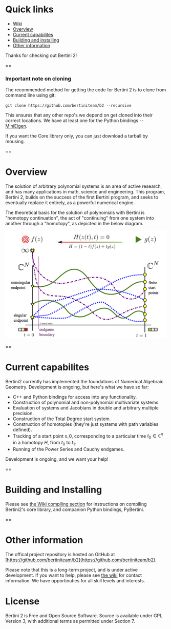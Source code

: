 # Quick links

- [Wiki](https://github.com/bertiniteam/b2/wiki)
- [Overview](#Overview)
- [Current capabilites](#Current-capabilites)
- [Building and installing](#Building-and-installing)
- [Other information](#Other-information)

Thanks for checking out Bertini 2!

==

### Important note on cloning

The recommended method for getting the code for Bertini 2 is to clone from command line using git:

`git clone https://github.com/bertiniteam/b2 --recursive`

This ensures that any other repo's we depend on get cloned into their correct locations.  We have at least one for the Python bindings -- [MiniEigen](https://github.com/eudoxos/minieigen).

If you want the Core library only, you can just download a tarball by mousing.

==

# Overview

The solution of arbitrary polynomial systems is an area of active research, and has many applications in math, science and engineering.  This program, Bertini 2, builds on the success of the first Bertini program, and seeks to eventually replace it entirely, as a powerful numerical engine.

The theoretical basis for the solution of polynomials with Bertini is "homotopy continuation", the act of "continuing" from one system into another through a "homotopy", as depicted in the below diagram.

![homotopy continuation](core/doc/images/homotopycontinuation_generic_40ppi.png "homotopy continuation")

==

# Current capabilites

Bertini2 currently has implemented the foundations of Numerical Algebraic Geometry.  Development is ongoing, but here's what we have so far:

- C++ and Python bindings for access into any functionality.
- Construction of polynomial and non-polynomial multivariate systems.
- Evaluation of systems and Jacobians in double and arbitrary multiple precision.
- Construction of the Total Degree start system.
- Construction of homotopies (they're just systems with path variables defined).
- Tracking of a start point x_0, corresponding to a particular time $t_0 \in \mathbb{C}^n$ in a homotopy $H$, from $t_0$ to $t_1$.
- Running of the Power Series and Cauchy endgames.

Development is ongoing, and we want your help!

==

# Building and Installing

Please see [the Wiki compiling section]() for instructions on compiling Bertini2's core library, and companion Python bindings, PyBertini.

==

# Other information

The offical project repository is hosted on GitHub at [https://github.com/bertiniteam/b2](https://github.com/bertiniteam/b2).

Please note that this is a long-term project, and is under active development.  If you want to help, please see [the wiki](https://github.com/bertiniteam/b2/wiki) for contact information.  We have opportinuties for all skill levels and interests.

# License

Bertini 2 is Free and Open Source Software.  Source is available under GPL Version 3, with additional terms as permitted under Section 7.
